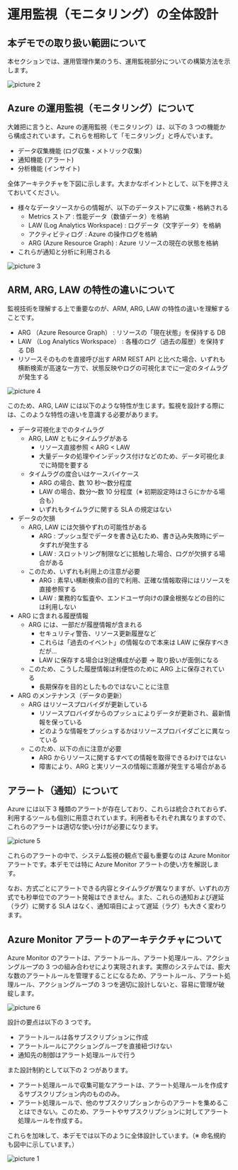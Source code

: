 # 運用監視（モニタリング）の全体設計

## 本デモでの取り扱い範囲について

本セクションでは、運用管理作業のうち、運用監視部分についての構築方法を示します。

![picture 2](./images/eab8dfe7ca41f51756fced09b0d2f160ef2443d3a7e7b1ac7d08fbde02d1aaca.png)  

## Azure の運用監視（モニタリング）について

大雑把に言うと、Azure の運用監視（モニタリング）は、以下の 3 つの機能から構成されています。これらを相称して「モニタリング」と呼んでいます。

- データ収集機能 (ログ収集・メトリック収集)
- 通知機能 (アラート)
- 分析機能 (インサイト)
  
全体アーキテクチャを下図に示します。大まかなポイントとして、以下を押さえておいてください。

- 様々なデータソースからの情報が、以下のデータストアに収集・格納される
  - Metrics ストア : 性能データ（数値データ）を格納
  - LAW (Log Analytics Workspace) : ログデータ（文字データ）を格納
  - アクティビティログ : Azure の操作ログを格納
  - ARG (Azure Resource Graph) : Azure リソースの現在の状態を格納
- これらが通知と分析に利用される

![picture 3](./images/eae586e156130812d14ff27e3066f5a1653a0990767d40f925938266268d4d18.png)  

## ARM, ARG, LAW の特性の違いについて

監視技術を理解する上で重要なのが、ARM, ARG, LAW の特性の違いを理解することです。

- ARG （Azure Resource Graph） : リソースの「現在状態」を保持する DB
- LAW （Log Analytics Workspace） : 各種のログ（過去の履歴）を保持する DB
- リソースそのものを直接呼び出す ARM REST API と比べた場合、いずれも横断検索が高速な一方で、状態反映やログの可視化までに一定のタイムラグが発生する

![picture 4](./images/53df489455a86bbf85c034cfbf77906460ddf17a6339815901ec67099032bae6.png)  

このため、ARG, LAW には以下のような特性が生じます。監視を設計する際には、このような特性の違いを意識する必要があります。

- データ可視化までのタイムラグ
  - ARG, LAW ともにタイムラグがある
    - リソース直接参照 < ARG < LAW
    - 大量データの処理やインデックス付けなどのため、データ可視化までに時間を要する
  - タイムラグの度合いはケースバイケース
    - ARG の場合、数 10 秒～数分程度
    - LAW の場合、数分～数 10 分程度（※ 初期設定時はさらにかかる場合も）
    - いずれもタイムラグに関する SLA の規定はない
- データの欠損
  - ARG, LAW には欠損やずれの可能性がある
    - ARG : プッシュ型でデータを書き込むため、書き込み失敗時にデータずれが発生する
    - LAW : スロットリング制限などに抵触した場合、ログが欠損する場合がある
  - このため、いずれも利用上の注意が必要
    - ARG : 素早い横断検索の目的で利用、正確な情報取得にはリソースを直接参照する
    - LAW : 業務的な監査や、エンドユーザ向けの課金根拠などの目的には利用しない
- ARG に含まれる履歴情報
  - ARG には、一部だが履歴情報が含まれる
    - セキュリティ警告、リソース更新履歴など
    - これらは「過去のイベント」の情報なので本来は LAW に保存すべきだが…
    - LAW に保存する場合は別途構成が必要 → 取り扱いが面倒になる
  - このため、こうした履歴情報は利便性のために ARG 上に保存されている
    - 長期保存を目的としたものではないことに注意
- ARG のメンテナンス（データの更新）
  - ARG はリソースプロバイダが更新している
    - リソースプロバイダからのプッシュによりデータが更新され、最新情報を保っている
    - どのような情報をプッシュするかはリソースプロバイダごとに異なっている
  - このため、以下の点に注意が必要
    - ARG からリソースに関するすべての情報を取得できるわけではない
    - 障害により、ARG と実リソースの情報に乖離が発生する場合がある

## アラート（通知）について

Azure には以下 3 種類のアラートが存在しており、これらは統合されておらず、利用するツールも個別に用意されています。利用者もそれぞれ異なりますので、これらのアラートは適切な使い分けが必要になります。

![picture 5](./images/0ad6461db955419b8f43d24c838a844e14f76b8e7567e8ec98ce5fb2a9d1d85a.png)  

これらのアラートの中で、システム監視の観点で最も重要なのは Azure Monitor アラートです。本デモでは特に Azure Monitor アラートの使い方を解説します。

なお、方式ごとにアラートできる内容とタイムラグが異なりますが、いずれの方式でも秒単位でのアラート発報はできません。また、これらの通知および遅延（ラグ）に関する SLA はなく、通知項目によって遅延（ラグ）も大きく変わります。

## Azure Monitor アラートのアーキテクチャについて

Azure Monitor のアラートは、アラートルール、アラート処理ルール、アクショングループの 3 つの組み合わせにより実現されます。実際のシステムでは、膨大な数のアラートルールを管理することになるため、アラートルール、アラート処理ルール、アクショングループの 3 つを適切に設計しないと、容易に管理が破綻します。

![picture 6](./images/8ec816dbd128cea8ac2966f841abbfe21dcf10701c2ee846c97bd837496979e2.png)  

設計の要点は以下の 3 つです。

- アラートルールは各サブスクリプションに作成
- アラートルールにアクショングループを直接紐づけない
- 通知先の制御はアラート処理ルールで行う

また設計制約として以下の 2 つがあります。

- アラート処理ルールで収集可能なアラートは、アラート処理ルールを作成するサブスクリプション内のもののみ。
- アラート処理ルールで、他のサブスクリプションからのアラートを集めることはできない。このため、アラートやサブスクリプションに対してアラート処理ルールを作成する。

これらを加味して、本デモでは以下のように全体設計しています。（※ 命名規約も図中に示しています。）

![picture 1](./images/ccf4bb6a7b241b86ccae3830a8b0ef8832930338598779dc0f19e3041908a9a4.png)  
